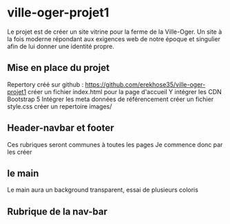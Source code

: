# ville-oger-projet1

Le projet est de créer un site vitrine pour la ferme de la Ville-Oger. Un site à la fois moderne répondant aux exigences web de notre époque et singulier afin de lui donner une identité propre.

## Mise en place du projet

Repertory créé sur github : https://github.com/erekhose35/ville-oger-projet1
créer un fichier index.html pour la page d'accueil
Y intégrer les CDN Bootstrap 5
Intégrer les meta données de référencement
créer un fichier style.css
créer un repertoire images/

## Header-navbar et footer

Ces rubriques seront communes à toutes les pages
Je commence donc par les créer

## le main

Le main aura un background transparent, essai de plusieurs coloris

## Rubrique de la nav-bar

